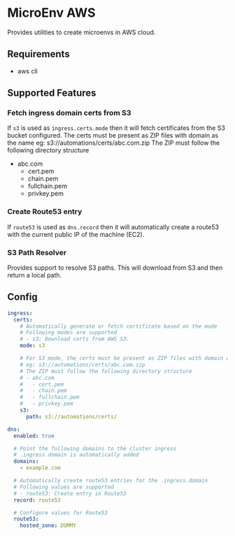 # MicroEnv AWS

Provides utilities to create microenvs in AWS cloud.

## Requirements

- aws cli

## Supported Features

### Fetch ingress domain certs from S3

If `s3` is used as `ingress.certs.mode` then it will fetch certificates from the S3 bucket configured.
The certs must be present as ZIP files with domain as the name
eg: s3://automations/certs/abc.com.zip
The ZIP must follow the following directory structure
- abc.com
  - cert.pem
  - chain.pem
  - fullchain.pem
  - privkey.pem

### Create Route53 entry

If `route53` is used as `dns.record` then it will automatically create a route53 with the current public IP of the machine (EC2).

### S3 Path Resolver

Provides support to resolve S3 paths. This will download from S3 and then return a local path.

## Config

```yaml
ingress:
  certs:
    # Automatically generate or fetch certificate based on the mode
    # Following modes are supported
    # - s3: Download certs from AWS S3.
    mode: s3

    # For S3 mode, the certs must be present as ZIP files with domain as the name
    # eg: s3://automations/certs/abc.com.zip
    # The ZIP must follow the following directory structure
    # - abc.com
    #   - cert.pem
    #   - chain.pem
    #   - fullchain.pem
    #   - privkey.pem
    s3:
      path: s3://automations/certs/

dns:
  enabled: true

  # Point the following domains to the cluster ingress
  # .ingress.domain is automatically added
  domains:
    - example.com

  # Automatically create route53 entries for the .ingress.domain
  # Following values are supported
  # - route53: Create entry in Route53
  record: route53

  # Configure values for Route53
  route53:
    hosted_zone: DUMMY
```

